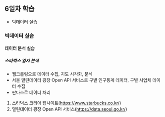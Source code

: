## 6일차 학습
- 빅데이터 실습

### 빅데이터 실습
#### 데이터 분석 실습

##### 스타벅스 입지 분석
- 웹크롤링으로 데이터 수집, 지도 시각화, 분석
- 서울 열린데이터 광장 Open API 서비스로 구별 인구통계 데이터, 구별 사업체 데이터 수집
- 판다스로 데이터 처리

1. 스타벅스 코리아 웹사이트(https://www.starbucks.co.kr/)
2. 열린데이터 광장 Open API 서비스(https://data.seoul.go.kr/)